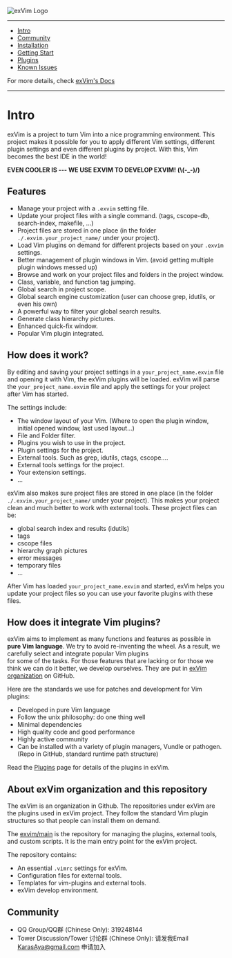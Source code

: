 ![exVim Logo](http://exvim.github.io/images/logo.png)

- - -
- [Intro](#intro)
- [Community](#community)
- [Installation](http://exvim.github.io/docs/install/)
- [Getting Start](http://exvim.github.io/docs/getting-start/)
- [Plugins](http://exvim.github.io/docs/plugins/)
- [Known Issues](http://exvim.github.io/docs/known-issues/)

For more details, check [exVim's Docs](http://exvim.github.io/docs/)

- - -

# Intro

exVim is a project to turn Vim into a nice programming environment. This project makes it 
possible for you to apply different Vim settings, different plugin settings and even different plugins by project. 
With this, Vim becomes the best IDE in the world!

**EVEN COOLER IS --- WE USE EXVIM TO DEVELOP EXVIM! (\\(-_-)/)**

## Features

- Manage your project with a `.exvim` setting file.
- Update your project files with a single command. (tags, cscope-db, search-index, makefile, ...)
- Project files are stored in one place (in the folder `./.exvim.your_project_name/` under your project).
- Load Vim plugins on demand for different projects based on your `.exvim` settings.
- Better management of plugin windows in Vim. (avoid getting multiple plugin windows messed up)  
- Browse and work on your project files and folders in the project window.
- Class, variable, and function tag jumping.
- Global search in project scope. 
- Global search engine customization (user can choose grep, idutils, or even his own)
- A powerful way to filter your global search results.
- Generate class hierarchy pictures. 
- Enhanced quick-fix window.
- Popular Vim plugin integrated.

## How does it work?

By editing and saving your project settings in a `your_project_name.exvim` file and opening it with Vim, the exVim plugins will be loaded. exVim will parse the `your_project_name.exvim` file and apply the settings for your project after Vim
has started.

The settings include:

- The window layout of your Vim. (Where to open the plugin window, initial opened window, last used layout...)
- File and Folder filter.
- Plugins you wish to use in the project.
- Plugin settings for the project.
- External tools. Such as grep, idutils, ctags, cscope....
- External tools settings for the project.
- Your extension settings.
- ...

exVim also makes sure project files are stored in one place (in the folder `./.exvim.your_project_name/` under your project). 
This makes your project clean and much better to work with external tools. These project files can be:

- global search index and results (idutils)
- tags
- cscope files
- hierarchy graph pictures
- error messages
- temporary files
- ...

After Vim has loaded `your_project_name.exvim` and started, exVim helps you update your project files so you 
can use your favorite plugins with these files.

## How does it integrate Vim plugins?

exVim aims to implement as many functions and features as possible in **pure Vim language**. 
We try to avoid re-inventing the wheel. As a result, we carefully select and integrate popular Vim plugins  
for some of the tasks. For those features that are lacking or for those we think we can do it better, 
we develop ourselves. They are put in [exVim organization](https://github.com/exvim) on GitHub.

Here are the standards we use for patches and development for Vim plugins:

- Developed in pure Vim language
- Follow the unix philosophy: do one thing well 
- Minimal dependencies 
- High quality code and good performance
- Highly active community
- Can be installed with a variety of plugin managers, Vundle or pathogen. (Repo in GitHub, standard runtime path structure)

Read the [Plugins](http://exvim.github.io/docs/plugins/) page for details of the plugins
in exVim.

## About exVim organization and this repository

The exVim is an organization in Github. The repositories under exVim are the plugins used in
exVim project. They follow the standard Vim plugin structures so that people can install them on
demand.

The [exvim/main](https://github.com/exvim/main#installation) is the repository for 
managing the plugins, external tools, and custom scripts. It is the main entry point for the
exVim project. 

The repository contains:

- An essential `.vimrc` settings for exVim.
- Configuration files for external tools.
- Templates for vim-plugins and external tools.
- exVim develop environment.

## Community

- QQ Group/QQ群 (Chinese Only): 319248144
- Tower Discussion/Tower 讨论群 (Chinese Only): 请发我Email KarasAya@gmail.com 申请加入
